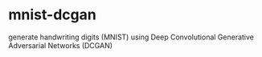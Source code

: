 # mnist-dcgan
generate handwriting digits (MNIST) using Deep Convolutional Generative Adversarial Networks (DCGAN)
